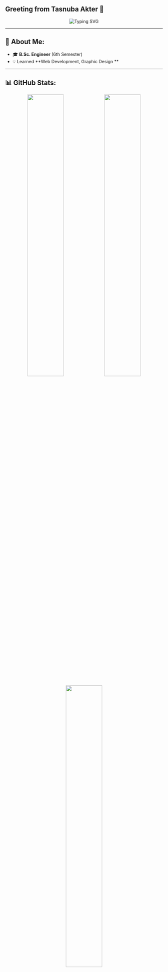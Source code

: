 ## Greeting from Tasnuba Akter 👋

<p align="center">
  <img src="https://readme-typing-svg.herokuapp.com?font=Fira+Code&pause=1000&color=00CFFF&center=true&vCenter=true&width=435&lines=B.Sc. in CSE+%7C+6th+Semester;Graphic+%26+Designer+Specialist;Passionate+about+Design%2C+AI%2C+%26+.NET;" alt="Typing SVG" />
</p>

---

## 🚀 About Me:
- 🎓 **B.Sc. Engineer** (6th Semester)  
- 💡 Learned **Web Development, Graphic Design **  
---

## 📊 GitHub Stats:
<p align="center">
  <img width="48%" src="https://github-readme-stats.vercel.app/api?username=nafizalzawad&show_icons=true&theme=tokyonight" />
  <img width="48%" src="https://github-readme-streak-stats.herokuapp.com/?user=nafizalzawad&theme=tokyonight" />
</p>
<p align="center">
  <img width="48%" src="https://github-readme-stats.vercel.app/api/top-langs/?username=tasnuba02&layout=compact&theme=tokyonight" />
</p>


---

## 📬 Connect with Me:
<p align="center">
  <a href="[https://www.linkedin.com/in/nafizalzawad](https://www.linkedin.com/in/tasnuba-akter-77a1a72b8/](https://www.linkedin.com/in/tasnuba-akter-77a1a72b8/]">
    <img src="https://img.shields.io/badge/LinkedIn-0077B5?style=for-the-badge&logo=linkedin&logoColor=white" />
  </a>
</p>
